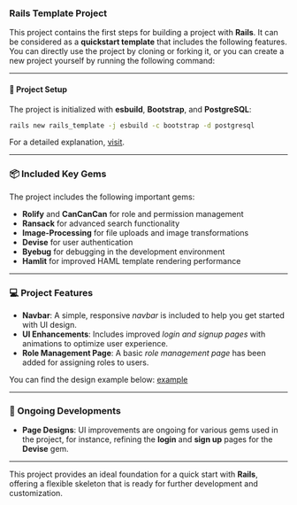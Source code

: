 ### Rails Template Project

This project contains the first steps for building a project with **Rails**. It can be considered as a **quickstart template** that includes the following features. You can directly use the project by cloning or forking it, or you can create a new project yourself by running the following command: 


---

#### 🚀 Project Setup

The project is initialized with **esbuild**, **Bootstrap**, and **PostgreSQL**:

```bash
rails new rails_template -j esbuild -c bootstrap -d postgresql
```

For a detailed explanation, [visit](https://hamzagedikkaya.github.io/).

---

### 📦 Included Key Gems
The project includes the following important gems:

- **Rolify** and **CanCanCan** for role and permission management
- **Ransack** for advanced search functionality
- **Image-Processing** for file uploads and image transformations
- **Devise** for user authentication
- **Byebug** for debugging in the development environment
- **Hamlit** for improved HAML template rendering performance

---

### 💻 Project Features

- **Navbar**: A simple, responsive *navbar* is included to help you get started with UI design.
- **UI Enhancements**: Includes improved *login and signup pages* with animations to optimize user experience.
- **Role Management Page**: A basic *role management page* has been added for assigning roles to users.

You can find the design example below:
[example](/app/assets/images/readme.png)

---

### 📖 Ongoing Developments

- **Page Designs**: UI improvements are ongoing for various gems used in the project, for instance, refining the **login** and **sign up** pages for the **Devise** gem.

---

This project provides an ideal foundation for a quick start with **Rails**, offering a flexible skeleton that is ready for further development and customization.
